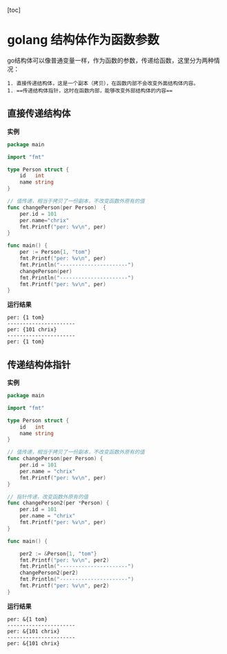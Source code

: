 [toc]

# golang 结构体作为函数参数

go结构体可以像普通变量一样，作为函数的参数，传递给函数，这里分为两种情况：

	1. 直接传递结构体，这是一个副本（拷贝），在函数内部不会改变外面结构体内容。
	1. ==传递结构体指针，这时在函数内部，能够改变外部结构体的内容==

## 直接传递结构体

**实例**

```go
package main

import "fmt"

type Person struct {
	id   int
	name string
}

// 值传递，相当于拷贝了一份副本，不改变函数外原有的值
func changePerson(per Person)  {
	per.id = 101
	per.name="chrix"
	fmt.Printf("per: %v\n", per)
}

func main() {
	per := Person{1, "tom"}
	fmt.Printf("per: %v\n", per)
	fmt.Println("----------------------")
	changePerson(per)
	fmt.Println("----------------------")
	fmt.Printf("per: %v\n", per)
}
```

**运行结果**

```
per: {1 tom}
----------------------
per: {101 chrix}
----------------------
per: {1 tom}
```



## 传递结构体指针

**实例**

```go
package main

import "fmt"

type Person struct {
	id   int
	name string
}

// 值传递，相当于拷贝了一份副本，不改变函数外原有的值
func changePerson(per Person) {
	per.id = 101
	per.name = "chrix"
	fmt.Printf("per: %v\n", per)
}

// 指针传递，改变函数外原有的值
func changePerson2(per *Person) {
	per.id = 101
	per.name = "chrix"
	fmt.Printf("per: %v\n", per)
}

func main() {

	per2 := &Person{1, "tom"}
	fmt.Printf("per: %v\n", per2)
	fmt.Println("----------------------")
	changePerson2(per2)
	fmt.Println("----------------------")
	fmt.Printf("per: %v\n", per2)
}

```

**运行结果**

```
per: &{1 tom}
----------------------
per: &{101 chrix}
----------------------
per: &{101 chrix}
```


